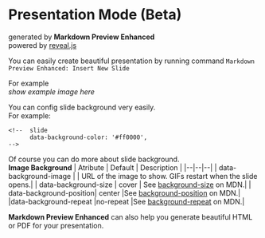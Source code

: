 <!-- slide -->
# Presentation Mode (Beta)
generated by **Markdown Preview Enhanced**  
powered by [reveal.js](https://github.com/hakimel/reveal.js)
<!-- slide -->
You can easily create beautiful presentation by running command   `Markdown Preview Enhanced: Insert New Slide`

<!-- slide -->
For example  
*show example image here*

<!-- slide -->
You can config slide background very easily.   
For example:
```
<!--  slide
      data-background-color: '#ff0000',
-->
```

<!-- slide -->
Of course you can do more about slide background.  
**Image Background**
| Atribute | Default | Description |
|--|--|--|
| data-background-image	 |  | URL of the image to show. GIFs restart when the slide opens.|
| data-background-size	| cover | See [background-size](https://developer.mozilla.org/docs/Web/CSS/background-size) on MDN.|
| data-background-position| center |See [background-position](https://developer.mozilla.org/docs/Web/CSS/background-position) on MDN.|
|data-background-repeat	|no-repeat	|See [background-repeat](https://developer.mozilla.org/docs/Web/CSS/background-repeat) on MDN.|  

<!-- slide -->
**Markdown Preview Enhanced** can also help you generate beautiful HTML or PDF for your presentation.  
